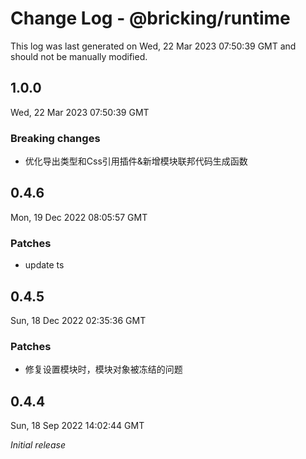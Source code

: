 # Change Log - @bricking/runtime

This log was last generated on Wed, 22 Mar 2023 07:50:39 GMT and should not be manually modified.

## 1.0.0
Wed, 22 Mar 2023 07:50:39 GMT

### Breaking changes

- 优化导出类型和Css引用插件&新增模块联邦代码生成函数

## 0.4.6
Mon, 19 Dec 2022 08:05:57 GMT

### Patches

- update ts

## 0.4.5
Sun, 18 Dec 2022 02:35:36 GMT

### Patches

- 修复设置模块时，模块对象被冻结的问题

## 0.4.4
Sun, 18 Sep 2022 14:02:44 GMT

_Initial release_

